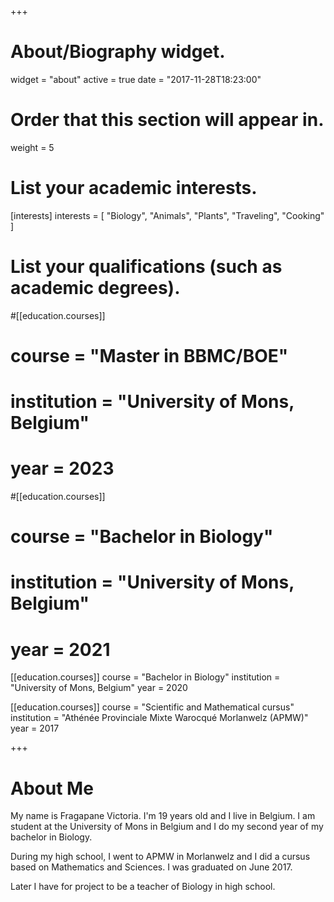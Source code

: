 +++
# About/Biography widget.
widget = "about"
active = true
date = "2017-11-28T18:23:00"

# Order that this section will appear in.
weight = 5

# List your academic interests.
[interests]
  interests = [
    "Biology",
    "Animals",
    "Plants",
    "Traveling",
    "Cooking"
  ]

# List your qualifications (such as academic degrees).
#[[education.courses]]
#  course = "Master in BBMC/BOE"
#  institution = "University of Mons, Belgium"
#  year = 2023

#[[education.courses]]
#  course = "Bachelor in Biology"
#  institution = "University of Mons, Belgium"
#  year = 2021

[[education.courses]]
  course = "Bachelor in Biology"
  institution = "University of Mons, Belgium"
  year = 2020

[[education.courses]]
  course = "Scientific and Mathematical cursus"
  institution = "Athénée Provinciale Mixte Warocqué Morlanwelz (APMW)"
  year = 2017

+++

# About Me

My name is Fragapane Victoria. I'm 19 years old and I live in Belgium. I am student at the University of Mons in Belgium and I do my second year of my bachelor in Biology. 

During my high school, I went to APMW in Morlanwelz and I did a cursus based on Mathematics and Sciences. I was graduated on June 2017.

Later I have for project to be a teacher of Biology in high school.
